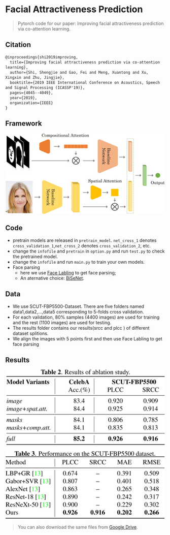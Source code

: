 # Facial Attractiveness Prediction 
> Pytorch code for our paper: Improving facial attractiveness prediction via co-attention learning.

## Citation

```
@inproceedings{shi2019improving,
  title={Improving facial attractiveness prediction via co-attention learning},
  author={Shi, Shengjie and Gao, Fei and Meng, Xuantong and Xu, Xingxin and Zhu, Jingjie},
  booktitle={2019 IEEE International Conference on Acoustics, Speech and Signal Processing (ICASSP'19)},
  pages={4045--4049},
  year={2019},
  organization={IEEE}
}
```

## Framework

!['framework.jpg'](framework.jpg)

## Code

- pretrain models are released in `pretrain_model`. `net_cross_1` denotes `cross_validation_1`,`net_cross_2` denotes `cross_validation_2`, etc.
- change the `infofile` and `pretrain` in `option.py` and run `test.py` to check the pretrained model.
- change the `infofile` and run `main.py` to train your own models.
- Face parsing
  - here we use [Face Labling](https://github.com/Liusifei/Face_Parsing_2016) to get face parsing;
  - An aternative choice: [BiSeNet](https://github.com/zllrunning/face-parsing.PyTorch).

## Data

- We use SCUT-FBP5500-Dataset. There are five folders named data1,data2,...,data5 corresponding to 5-folds cross validation. 
- For each validation, 80% samples (4400 images) are used for training and the rest (1100 images) are used for testing.
- The results folder contains our results(srcc and plcc ) of different dataset splitions.
- We align the images with 5 points first and then use Face Labling to get face parsing



## Results

![Ablation](ablation.jpg)

![results on SCUT5500](results_scut-5500.jpg)



> You can also download the same files from [Google Drive](https://drive.google.com/file/d/1t8zHqp1Z42ZPIavdYVA4Kkf-awWgZblE/view?usp=sharing).